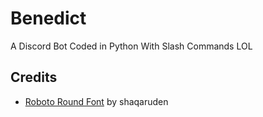 # Benedict
A Discord Bot Coded in Python With Slash Commands 
LOL

## Credits

- [Roboto Round Font](https://github.com/shaqaruden/Roboto-Round/) by shaqaruden
